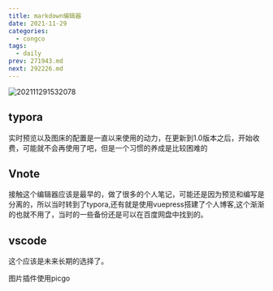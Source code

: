 ```yaml
---
title: markdown编辑器
date: 2021-11-29
categories:
  - congco
tags:
  - daily
prev: 271943.md
next: 292226.md
---
```


![202111291532078](https://gitee.com/snowyan/image/raw/master/2021/202111291532078.png)

<!-- more -->

## typora

实时预览以及图床的配置是一直以来使用的动力，在更新到1.0版本之后，开始收费，可能就不会再使用了吧，但是一个习惯的养成是比较困难的

## Vnote

接触这个编辑器应该是最早的，做了很多的个人笔记，可能还是因为预览和编写是分离的，所以当时转到了typora,还有就是使用vuepress搭建了个人博客,这个渐渐的也就不用了，当时的一些备份还是可以在百度网盘中找到的。

## vscode

这个应该是未来长期的选择了。

图片插件使用picgo


